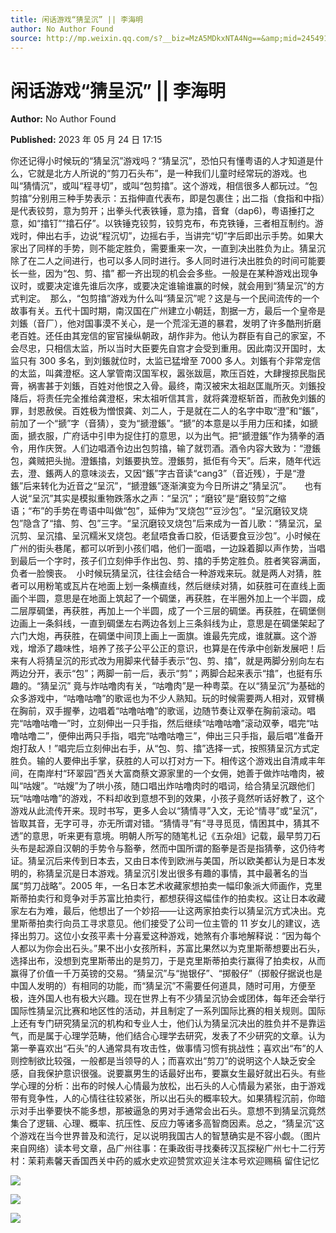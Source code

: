 ```yaml
---
title: 闲话游戏“猜呈沉” || 李海明
author: No Author Found
source: http://mp.weixin.qq.com/s?__biz=MzA5MDkxNTA4Ng==&amp;mid=2454913687&amp;idx=1&amp;sn=81d4336188864ac2eef1500de04d2255&amp;chksm=87a3caf6b0d443e023ee7b161047f673c7c050a73aa177bc362c2a94f5d20727d1101eb5e11a#rd
---
```


# 闲话游戏“猜呈沉” || 李海明

**Author:** No Author Found

**Published:** 2023 年 05 月 24 日 17:15

你还记得小时候玩的“猜呈沉”游戏吗？“猜呈沉”，恐怕只有懂粤语的人才知道是什么，它就是北方人所说的“剪刀石头布”，是一种我们儿童时经常玩的游戏。也叫“猜情沉”，或叫“程寻切”，或叫“包剪㩉”。这个游戏，相信很多人都玩过。“包剪㩉”分别用三种手势表示：五指伸直代表布，即是包裹住；出二指（食指和中指）是代表铰剪，意为剪开；出拳头代表铁锤，意为㩉，音耷（dap6)，粤语捶打之意，如“㩉钉”“㩉石仔”。以铁锤克铰剪，铰剪克布，布克铁锤，三者相互制约。游戏时，伸出右手，边说“程沉切”，边摇右手，当讲完“切”字后即出示手势。如果大家出了同样的手势，则不能定胜负，需要重来一次，一直到决出胜负为止。猜呈沉除了在二人之间进行，也可以多人同时进行。多人同时进行决出胜负的时间可能要长一些，因为“包、剪、㩉” 都一齐出现的机会会多些。一般是在某种游戏出现争议时，或要决定谁先谁后次序，或要决定谁输谁赢的时候，就会用到“猜呈沉”的方式判定。  那么，“包剪㩉”游戏为什么叫“猜呈沉”呢？这是与一个民间流传的一个故事有关。五代十国时期，南汉国在广州建立小朝廷，割据一方，最后一个皇帝是刘鋹（音厂），他对国事漠不关心，是一个荒淫无道的暴君，发明了许多酷刑折磨老百姓。还任由其宠信的宦官操纵朝政，胡作非为。他认为群臣有自己的家室，不会尽忠，只相信太监，所以当时大臣要先自宫才会受到重用。因此南汉开国时，太监只有 300 多名，到刘鋹就位时，太监已猛增至 7000 多人。刘鋹有个非常宠信的太监，叫龚澄枢。这人掌管南汉国军权，嚣张跋扈，欺压百姓，大肆搜掠民脂民膏，祸害甚于刘鋹，百姓对他恨之入骨。最终，南汉被宋太祖赵匡胤所灭。刘鋹投降后，将责任完全推给龚澄枢，宋太祖听信其言，就将龚澄枢斩首，而赦免刘鋹的罪，封恩赦侯。百姓极为憎恨龚、刘二人，于是就在二人的名字中取“澄”和“鋹”，前加了一个“搋”字（音猜），变为“搋澄鋹”。“搋”的本意是以手用力压和揉，如搋面，搋衣服，广府话中引申为捉住打的意思，以为出气。把“搋澄鋹”作为猜拳的酒令，用作庆贺。人们边唱酒令边出包剪㩉，输了就罚酒。酒令内容大致为：“澄鋹包，龚贼把头抛。澄鋹㩉，刘鋹要执笠。澄鋹剪，抵佢有今天”。后来，随年代远去，澄、鋹两人的意味淡去，又因“鋹”字古音读“cang3”（音近残），于是“澄鋹”后来转化为近音之“呈沉”，“搋澄鋹”逐渐演变为今日所讲之”猜呈沉”。　　也有人说“呈沉”其实是模拟重物跌落水之声：“呈沉”；“磨铰”是“磨铰剪”之缩语；“布”的手势在粤语中叫做“包”，延伸为“叉烧包”“豆沙包”。“呈沉磨铰叉烧包”隐含了“㩉、剪、包”三字。“呈沉磨铰叉烧包”后来成为一首儿歌：“猜呈沉，呈沉剪、呈沉㩉、呈沉糯米叉烧包。老鼠唔食香口胶，佢话要食豆沙包”。小时候在广州的街头巷尾，都可以听到小孩们唱，他们一面唱，一边跺着脚以声作势，当唱到最后一个字时，孩子们立刻伸手作出包、剪、㩉的手势定胜负。胜者笑容满面，负者一脸懊丧。  小时候玩猜呈沉，往往会结合一种游戏来玩。就是两人对猜，胜者可以用粉笔或瓦片在地面上划一条横直线，然后继续对猜，如获胜可在直线上面画个半圆，意思是在地面上筑起了一个碉堡，再获胜，在半圈外加上一个半圆，成二层厚碉堡，再获胜，再加上一个半圆，成了一个三层的碉堡。再获胜，在碉堡侧边画上一条斜线，一直到碉堡左右两边各划上三条斜线为止，意思是在碉堡架起了六门大炮，再获胜，在碉堡中间顶上画上一面旗。谁最先完成，谁就赢。这个游戏，增添了趣味性，培养了孩子公平公正的意识，也算是在传承中创新发展吧！后来有人将猜呈沉的形式改为用脚来代替手表示“包、剪、㩉”，就是两脚分别向左右两边分开，表示“包”；两脚一前一后，表示“剪”；两脚合起来表示“㩉”，也挺有乐趣的。“猜呈沉” 竟与炸咕噜肉有关，“咕噜肉”是一种粤菜。在以“猜呈沉”为基础的众多游戏中，“咕噜咕噜”的歌谣也为不少人熟知。玩的时候需要两人相对，双臂横在胸前，双手握拳，边唱着“咕噜咕噜”的歌谣，边随节奏让双拳在胸前滚动。唱完“咕噜咕噜一”时，立刻伸出一只手指，然后继续“咕噜咕噜”滚动双拳，唱完“咕噜咕噜二”，便伸出两只手指，唱完“咕噜咕噜三”，伸出三只手指，最后唱“准备开炮打敌人！”唱完后立刻伸出右手，从“包、剪、㩉”选择一式，按照猜呈沉方式定胜负。输的人要伸出手掌，获胜的人可以打对方一下。相传这个游戏出自清咸丰年间，在南岸村“环翠园”西关大富商蔡文源家里的一个女佣，她善于做炸咕噜肉，被叫“咕嫂”。“咕嫂”为了哄小孩，随口唱出炸咕噜肉时的唱词，给合猜呈沉跟他们玩“咕噜咕噜”的游戏，不料却收到意想不到的效果，小孩子竟然听话好教了，这个游戏从此流传开来。现时书写，更多人会以“猜情寻”入文，无论“情寻”或“呈沉”，皆取其音，无字可寻，亦无所谓对错。“猜情寻”有“寻寻觅觅，情困其中，猜其不透”的意思，听来更有意境。明朝人所写的随笔札记《五杂俎》记载，最早剪刀石头布是起源自汉朝的手势令与豁拳，然而中国所谓的豁拳是否是指猜拳，这仍待考证。猜呈沉后来传到日本去，又由日本传到欧洲与美国，所以欧美都认为是日本发明的，称猜呈沉是日本游戏。猜呈沉引发出很多有趣的事情，其中最著名的当属“剪刀战略”。2005 年，一名日本艺术收藏家想拍卖一幅印象派大师画作，克里斯蒂拍卖行和竞争对手苏富比拍卖行，都想获得这幅佳作的拍卖权。这让日本收藏家左右为难，最后，他想出了一个妙招——让这两家拍卖行以猜呈沉方式决出。克里斯蒂拍卖行向员工寻求意见。他们接受了公司一位主管的 11 岁女儿的建议，选择出剪刀。这位小女孩平素十分喜爱这种游戏，她煞有介事地解释说：“因为每个人都以为你会出石头。”果不出小女孩所料，苏富比果然以为克里斯蒂想要出石头，选择出布，没想到克里斯蒂出的是剪刀，于是克里斯蒂拍卖行赢得了拍卖权，从而赢得了价值一千万英镑的交易。“猜呈沉”与“抛银仔”、“掷骰仔”（掷骰仔据说也是中国人发明的）有相同的功能，而“猜呈沉”不需要任何道具，随时可用，方便至极，连外国人也有极大兴趣。现在世界上有不少猜呈沉协会或团体，每年还会举行国际性猜呈沉比赛和地区性的活动，并且制定了一系列国际比赛的相关规则。国际上还有专门研究猜呈沉的机构和专业人士，他们认为猜呈沉决出的胜负并不是靠运气，而是属于心理学范畴，他们结合心理学去研究，发表了不少研究的文章。认为第一拳喜欢出“石头”的人通常具有攻击性，做事情习惯有挑战性；喜欢出“布”的人则控制欲比较强，一般都是当领导的人；而喜欢出“剪刀”的说明这个人缺乏安全感，自我保护意识很强。说要赢男生的话最好出布，要赢女生最好就出石头。有些学心理的分析：出布的时候人心情最为放松，出石头的人心情最为紧张，由于游戏带有竞争性，人的心情往往较紧张，所以出石头的概率较大。如果猜程沉前，你暗示对手出拳要快不能多想，那被逼急的男对手通常会出石头。意想不到猜呈沉竟然集合了逻辑、心理、概率、抗压性、反应力等诸多高智商因素。总之，“猜呈沉”这个游戏在当今世界普及和流行，足以说明我国古人的智慧确实是不容小觑。（图片来自网络）读本号文章，品广州往事：在秉政街寻找秦砖汉瓦探秘广州七十二行芳村：茉莉素馨天香国西关中药的威水史欢迎赞赏欢迎关注本号欢迎赐稿 留住记忆

![](https://mmbiz.qpic.cn/mmbiz_jpg/PJWG74pLsMajalUWfoiaicMUaIwc0WfYXQXhIrjmAKEATsp8yThxvueK0XM0ErVayzG7GibXKNoso1mKmjQHzyPzw/640)

![](https://mmbiz.qpic.cn/mmbiz_jpg/PJWG74pLsMajalUWfoiaicMUaIwc0WfYXQVqIrvkjWKTWZN1nHSbPdUcIRXNJpxibwE0qoAiaeXAnfLdxAWP78XO6Q/640)

![](https://mmbiz.qpic.cn/mmbiz_jpg/PJWG74pLsMajalUWfoiaicMUaIwc0WfYXQSiaOtYL2Eykia3icqV08YIUEuibaS3n2VGZ47E2wkdWpUTU7sA6fxGz2YQ/640)
